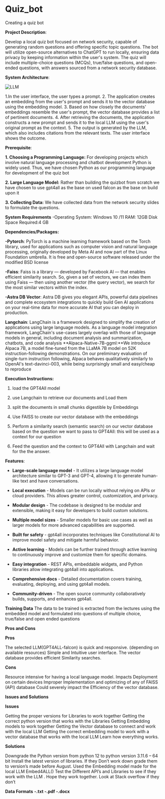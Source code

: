 # Quiz_bot
Creating a quiz bot

**Project Description**: 

Develop a local quiz bot focused on network security, capable of generating random questions and offering specific topic questions. The bot will utilize open-source alternatives to ChatGPT to run locally, ensuring data privacy by keeping information within the user's system. The quiz will include multiple-choice questions (MCQs), true/false questions, and open-ended questions, with answers sourced from a network security database.

**System Architecture**:

![LLM](https://github.com/Rohithkumar850/Quiz_bot/assets/68658502/3808af3e-8bb1-4ba4-b84f-96372b3bb000)



1.In the user interface, the user types a prompt. 
2. The application creates an embedding from the user's prompt and sends it to the vector database using the embedding model. 
3. Based on how closely the documents' embeddings resemble the user's prompt, the vector database provides a list of pertinent documents. 
4. After retrieving the documents, the application constructs a new prompt and sends it to the local LLM using the user's original prompt as the context. 
5. The output is generated by the LLM, which also includes citations from the relevant texts. The user interface shows the outcome.

**Prerequisite**:

**1. Choosing a Programming Language:**
For developing projects which involve natural language processing and chatbot development Python is widely used. Thus, we have chosen Python as our programming language for development of the quiz bot

**2. Large Language Model:**
Rather than building the quizbot from scratch we have chosen to use gpt4all as the base on used falcon as the base on build upon it 

**3. Collecting Data:**
We have collected data from the network security slides to formulate the questions.

**System Requirements**
-Operating System:
Windows 10 /11 
RAM: 12GB
Disk Space Required:4 GB

**Dependencies/Packages:**

**-Pytorch**: PyTorch is a machine learning framework based on the Torch library, used for applications such as computer vision and natural language processing, originally developed by Meta AI and now part of the Linux Foundation umbrella. It is free and open-source software released under the modified BSD license

**-Faiss**: Faiss is a library — developed by Facebook AI — that enables efficient similarity search. So, given a set of vectors, we can index them using Faiss — then using another vector (the query vector), we search for the most similar vectors within the index.

**-Astra DB Vector**: Astra DB gives you elegant APIs, powerful data pipelines and complete ecosystem integrations to quickly build Gen AI applications on your real-time data for more accurate AI that you can deploy in production.

**Langchain**: LangChain is a framework designed to simplify the creation of applications using large language models. As a language model integration framework, LangChain's use-cases largely overlap with those of language models in general, including document analysis and summarization, chatbots, and code analysis
**Alpaca-Native-7B-ggml:**We introduce Alpaca 7B, a model fine-tuned from the LLaMA 7B model on 52K instruction-following demonstrations. On our preliminary evaluation of single-turn instruction following, Alpaca behaves qualitatively similarly to OpenAI's text-davinci-003, while being surprisingly small and easy/cheap to reproduce

**Execution Instructions:**

1. load the GPT4All model

2. use Langchain to retrieve our documents and Load them

3. split the documents in small chunks digestible by Embeddings

4. Use FAISS to create our vector database with the embeddings

5. Perform a similarity search (semantic search) on our vector database based on the question we want to pass to GPT4All: this will be used as a context for our question

6. Feed the question and the context to GPT4All with Langchain and wait for the the answer.
   
**Features**:

- **Large-scale language model** - It utilizes a large language model architecture similar to GPT-3 and GPT-4, allowing it to generate human-like text and have conversations.

- **Local execution** - Models can be run locally without relying on APIs or cloud providers. This allows greater control, customization, and privacy.

- **Modular design** - The codebase is designed to be modular and extensible, making it easy for developers to build custom solutions.

- **Multiple model sizes** - Smaller models for basic use cases as well as larger models for more advanced capabilities are supported.

- **Built for safety** - gpt4all incorporates techniques like Constitutional AI to improve model safety and mitigate harmful behavior.

- **Active learning** - Models can be further trained through active learning to continuously improve and customize them for specific domains.

- **Easy integration** - REST APIs, embeddable widgets, and Python libraries allow integrating gpt4all into applications.

- **Comprehensive docs** - Detailed documentation covers training, evaluating, deploying, and using gpt4all models.

- **Community-driven** - The open source community collaboratively builds, supports, and enhances gpt4all.

**Training Data**
The data to be trained is extracted from the lectures using the embedded model and formulated into questions of multiple choice, true/false and open ended questions

**Pros and Cons**

**Pros**

The selected LLM(GPT4ALL-falcon) is quick and responsive. (depending on available resources)
Simple and Intuitive user interface.
The vector database provides efficient Similarity searches.

**Cons**

Resource intensive for having a local language model.
Impacts Deployment on certain devices
Improper Implementation and optimizing of any of FAISS (API) database Could severely impact the Efficiency of the vector database.

**Issues and Solutions**

**Issues**

Getting the proper versions for Libraries to work together
Getting the correct python version that works with the Libraries
Getting Embedding models to work together
Getting the Vector database to connect and work with the local LLM
Getting the correct embedding model to work with a vector database that works with the local LLM
Learn how everything works.

**Solutions**

Downgrade the Python version from python 12 to python version 3.11.6 – 64 bit
Install the latest version of libraries.
If they Don’t work down grade them to version’s made before August.
Used the Embedding model made for the local LLM Embed4ALL()
Test the Different API’s and Libraries to see if they work with the LLM .
Hope they work together. 
Look at Stack overflow if they don’t



**Data Formats**
**-.txt
-.pdf
-.docx**

